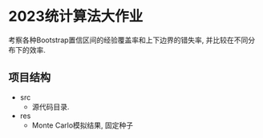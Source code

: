# 2023统计算法大作业

考察各种Bootstrap置信区间的经验覆盖率和上下边界的错失率, 并比较在不同分布下的效率.

## 项目结构

+ src
  + 源代码目录.
+ res
  + Monte Carlo模拟结果, 固定种子





